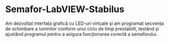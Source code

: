# Semafor-LabVIEW-Stabilus
Am dezvoltat interfața grafică cu LED-uri virtuale și am programat secvența de schimbare a luminilor conform unui ciclu de timp prestabilit, testând și ajustând programul pentru a asigura funcționarea corectă a semaforului.
